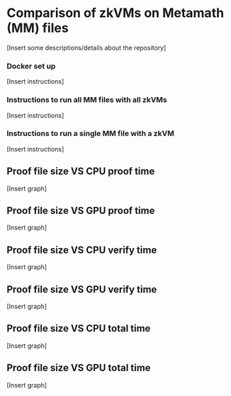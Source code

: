 # Comparison of zkVMs on Metamath (MM) files

[Insert some descriptions/details about the repository]

### Docker set up

[Insert instructions]

### Instructions to run all MM files with all zkVMs

[Insert instructions]

### Instructions to run a single MM file with a zkVM


[Insert instructions]

## Proof file size VS CPU proof time

[Insert graph]

## Proof file size VS GPU proof time

[Insert graph]

## Proof file size VS CPU verify time

[Insert graph]

## Proof file size VS GPU verify time

[Insert graph]

## Proof file size VS CPU total time

[Insert graph]

## Proof file size VS GPU total time

[Insert graph]
